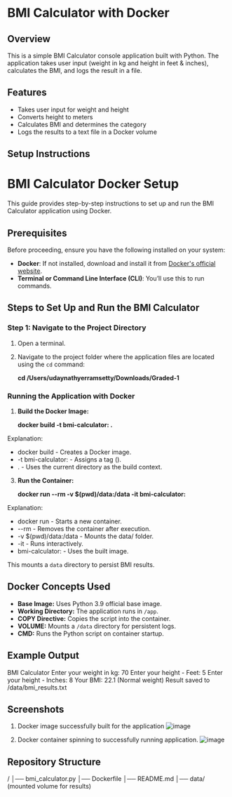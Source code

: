 # BMI Calculator with Docker

## Overview
This is a simple BMI Calculator console application built with Python. The application takes user input (weight in kg and height in feet & inches), calculates the BMI, and logs the result in a file.

## Features
- Takes user input for weight and height
- Converts height to meters
- Calculates BMI and determines the category
- Logs the results to a text file in a Docker volume

## Setup Instructions
# BMI Calculator Docker Setup

This guide provides step-by-step instructions to set up and run the BMI Calculator application using Docker.

## Prerequisites

Before proceeding, ensure you have the following installed on your system:

- **Docker**: If not installed, download and install it from [Docker's official website](https://www.docker.com/).
- **Terminal or Command Line Interface (CLI)**: You’ll use this to run commands.

## Steps to Set Up and Run the BMI Calculator

### Step 1: Navigate to the Project Directory

1. Open a terminal.
2. Navigate to the project folder where the application files are located using the `cd` command:

   **cd /Users/udaynathyerramsetty/Downloads/Graded-1**

### Running the Application with Docker
1. **Build the Docker Image:**
  
   **docker build -t bmi-calculator:<tag-name> .**

Explanation:
*	docker build - Creates a Docker image.
*	-t bmi-calculator:<TAG-NAME> - Assigns a tag (<TAG-NAME>).
*	. - Uses the current directory as the build context.
   
3. **Run the Container:**
  
   **docker run --rm -v $(pwd)/data:/data -it bmi-calculator:<tag-name>**

Explanation:
*	docker run - Starts a new container.
*	--rm - Removes the container after execution.
*	-v $(pwd)/data:/data - Mounts the data/ folder.
*	-it - Runs interactively.
*	bmi-calculator:<TAG-NAME> - Uses the built image.
   
This mounts a `data` directory to persist BMI results.

## Docker Concepts Used
- **Base Image:** Uses Python 3.9 official base image.
- **Working Directory:** The application runs in `/app`.
- **COPY Directive:** Copies the script into the container.
- **VOLUME:** Mounts a `/data` directory for persistent logs.
- **CMD:** Runs the Python script on container startup.

## Example Output

BMI Calculator
Enter your weight in kg: 70
Enter your height - Feet: 5
Enter your height - Inches: 8
Your BMI: 22.1 (Normal weight)
Result saved to /data/bmi_results.txt


## Screenshots
1. Docker image successfully built for the  application
![image](https://github.com/user-attachments/assets/408691f8-b812-4a38-894e-cf8c2369e9a8)

2. Docker container spinning to successfully running application.
![image](https://github.com/user-attachments/assets/11fc3e96-f33c-4167-b8eb-215d78ba4764)

## Repository Structure
/
│── bmi_calculator.py
│── Dockerfile
│── README.md
│── data/ (mounted volume for results)

